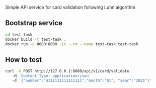 Simple API service for card validation following Luhn algorithm

## Bootstrap service

```bash
cd test-task
docker build -t test-task .
docker run -p 8080:8000 -it --rm --name test-task test-task
```

## How to test

```bash
curl -X POST http://127.0.0.1:8080/api/v1/card/validate
   -H 'Content-Type: application/json'
   -d '{"number":"4111111111111111","month":"01", "year":"2021"}'
```
